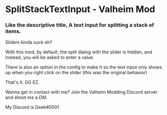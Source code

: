 # SplitStackTextInput - Valheim Mod
### Like the descriptive title, A text input for splitting a stack of items.

Sliders kinda suck eh?

With this mod, by default, the split dialog with the slider is hidden, and instead, you will be asked to enter a value.

There is also an option in the config to make it so the text input only shows up when you right click
on the slider (this was the original behavior)

That's it. GG EZ.

Wanna get in contact with me? Join the Valheim Modding Discord server and shoot me a DM.

My Discord is Deek#0001
